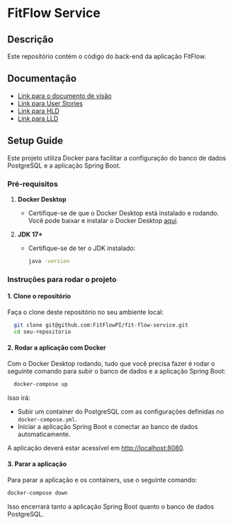 # FitFlow Service

## Descrição
Este repositório contém o código do back-end da aplicação FitFlow. 

## Documentação
- [Link para o documento de visão](link)
- [Link para User Stories](link)
- [Link para HLD](link)
- [Link para LLD](link)

## Setup Guide

Este projeto utiliza Docker para facilitar a configuração do banco de dados PostgreSQL e a aplicação Spring Boot.

### Pré-requisitos

1. **Docker Desktop**
    - Certifique-se de que o Docker Desktop está instalado e rodando. Você pode baixar e instalar o Docker Desktop [aqui](https://www.docker.com/products/docker-desktop).

2. **JDK 17+**
    - Certifique-se de ter o JDK instalado:
      ```bash
      java -version
      ```

### Instruções para rodar o projeto

#### 1. Clone o repositório
Faça o clone deste repositório no seu ambiente local:
```bash
  git clone git@github.com:FitFlowPI/fit-flow-service.git
  cd seu-repositorio
 ```

#### 2. Rodar a aplicação com Docker
Com o Docker Desktop rodando, tudo que você precisa fazer é rodar o seguinte comando para subir o banco de dados e a aplicação Spring Boot:
```bash
  docker-compose up
 ```
Isso irá:
- Subir um container do PostgreSQL com as configurações definidas no `docker-compose.yml`.
- Iniciar a aplicação Spring Boot e conectar ao banco de dados automaticamente.

A aplicação deverá estar acessível em [http://localhost:8080](http://localhost:8080).

#### 3. Parar a aplicação
Para parar a aplicação e os containers, use o seguinte comando:

```bash
docker-compose down
```

Isso encerrará tanto a aplicação Spring Boot quanto o banco de dados PostgreSQL.


